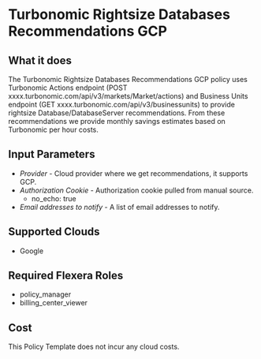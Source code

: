 # Turbonomic Rightsize Databases Recommendations GCP

## What it does

The Turbonomic Rightsize Databases Recommendations GCP policy uses Turbonomic Actions endpoint (POST xxxx.turbonomic.com/api/v3/markets/Market/actions) and Business Units endpoint (GET xxxx.turbonomic.com/api/v3/businessunits) to provide rightsize Database/DatabaseServer recommendations. From these recommendations we provide monthly savings estimates based on Turbonomic per hour costs.

## Input Parameters

- *Provider* - Cloud provider where we get recommendations, it supports GCP.
- *Authorization Cookie* - Authorization cookie pulled from manual source.
  - no_echo: true
- *Email addresses to notify* - A list of email addresses to notify.

## Supported Clouds

- Google

## Required Flexera Roles

- policy_manager
- billing_center_viewer

## Cost

This Policy Template does not incur any cloud costs.
